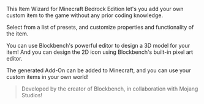 
This Item Wizard for Minecraft Bedrock Edition let's you add your own custom item to the game without any prior coding knowledge.

Select from a list of presets, and customize properties and functionality of the item.

You can use Blockbench's powerful editor to design a 3D model for your item! And you can design the 2D icon using Blockbench's built-in pixel art editor.

The generated Add-On can be added to Minecraft, and you can use your custom items in your own world!

> Developed by the creator of Blockbench, in collaboration with Mojang Studios!
